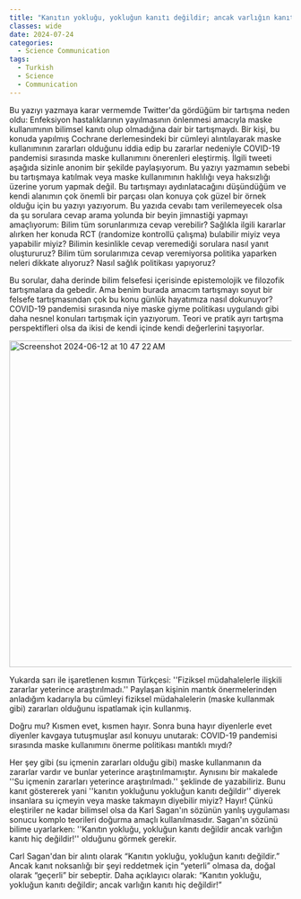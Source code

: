 ```yaml
---
title: "Kanıtın yokluğu, yokluğun kanıtı değildir; ancak varlığın kanıtı hiç değildir!"
classes: wide
date: 2024-07-24
categories:
  - Science Communication
tags:
  - Turkish
  - Science
  - Communication
---
```


Bu yazıyı yazmaya karar vermemde Twitter'da gördüğüm bir tartışma neden oldu: Enfeksiyon hastalıklarının yayılmasının önlenmesi amacıyla maske kullanımının bilimsel kanıtı olup olmadığına dair bir tartışmaydı. Bir kişi, bu konuda yapılmış Cochrane derlemesindeki bir cümleyi alıntılayarak maske kullanımının zararları olduğunu iddia edip bu zararlar nedeniyle COVID-19 pandemisi sırasında maske kullanımını önerenleri eleştirmiş. İlgili tweeti aşağıda sizinle anonim bir şekilde paylaşıyorum. Bu yazıyı yazmamın sebebi bu tartışmaya katılmak veya maske kullanımının haklılığı veya haksızlığı üzerine yorum yapmak değil. Bu tartışmayı aydınlatacağını düşündüğüm ve kendi alanımın çok önemli bir parçası olan konuya çok güzel bir örnek olduğu için bu yazıyı yazıyorum. Bu yazıda cevabı tam verilemeyecek olsa da şu sorulara cevap arama yolunda bir beyin jimnastiği yapmayı amaçlıyorum: Bilim tüm sorunlarımıza cevap verebilir? Sağlıkla ilgili kararlar alırken her konuda RCT (randomize kontrollü çalışma) bulabilir miyiz veya yapabilir miyiz? Bilimin kesinlikle cevap veremediği sorulara nasıl yanıt oluştururuz? Bilim tüm sorularımıza cevap veremiyorsa politika yaparken neleri dikkate alıyoruz? Nasıl sağlık politikası yapıyoruz?

Bu sorular, daha derinde bilim felsefesi içerisinde epistemolojik ve filozofik tartışmalara da gebedir. Ama benim burada amacım tartışmayı soyut bir felsefe tartışmasından çok bu konu günlük hayatımıza nasıl dokunuyor? COVID-19 pandemisi sırasında niye maske giyme politikası uygulandı gibi daha nesnel konuları tartışmak için yazıyorum. Teori ve pratik ayrı tartışma perspektifleri olsa da ikisi de kendi içinde kendi değerlerini taşıyorlar. 

<img width="582" alt="Screenshot 2024-06-12 at 10 47 22 AM" src="https://github.com/atalaydemiray/atalaydemiray.github.io/assets/156912720/c163f3f9-98e8-4968-a914-ebdccd12a491">

Yukarda sarı ile işaretlenen kısmın Türkçesi: ''Fiziksel müdahalelerle ilişkili zararlar yeterince araştırılmadı.'' Paylaşan kişinin mantık önermelerinden anladığım kadarıyla bu cümleyi fiziksel müdahalelerin (maske kullanmak gibi) zararları olduğunu ispatlamak için kullanmış. 

Doğru mu? Kısmen evet, kısmen hayır. Sonra buna hayır diyenlerle evet diyenler kavgaya tutuşmuşlar asıl konuyu unutarak: COVID-19 pandemisi sırasında maske kullanımını önerme politikası mantıklı mıydı?

Her şey gibi (su içmenin zararları olduğu gibi) maske kullanmanın da zararlar vardır ve bunlar yeterince araştırılmamıştır. Aynısını bir makalede ''Su içmenin zararları yeterince araştırılmadı.'' şeklinde de yazabiliriz. Bunu kanıt göstererek yani ''kanıtın yokluğunu yokluğun kanıtı değildir'' diyerek insanlara su içmeyin veya maske takmayın diyebilir miyiz? Hayır! Çünkü eleştiriler ne kadar bilimsel olsa da Karl Sagan'ın sözünün yanlış uygulaması sonucu komplo teorileri doğurma amaçlı kullanılmasıdır. Sagan'ın sözünü bilime uyarlarken: ''Kanıtın yokluğu, yokluğun kanıtı değildir ancak varlığın kanıtı hiç değildir!'' olduğunu görmek gerekir.

Carl Sagan'dan bir alıntı olarak “Kanıtın yokluğu, yokluğun kanıtı değildir.” Ancak kanıt noksanlığı bir şeyi reddetmek için “yeterli” olmasa da, doğal olarak “geçerli” bir sebeptir. Daha açıklayıcı olarak: “Kanıtın yokluğu, yokluğun kanıtı değildir; ancak varlığın kanıtı hiç değildir!”
